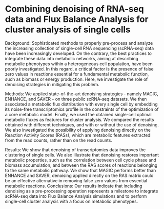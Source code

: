 # Combining denoising of RNA-seq data and Flux Balance Analysis for cluster analysis of single cells

Background: Sophisticated methods to properly pre-process and analyze the
increasing collection of single-cell RNA sequencing (scRNA-seq) data have been
increasingly developed. On the contrary, the best practices to integrate these
data into metabolic networks, aiming at describing metabolic phenotypes within
a heterogeneous cell population, have been poorly investigated. In this regard, a
critical factor is the presence of false zero values in reactions essential for a
fundamental metabolic function, such as biomass or energy production. Here, we
investigate the role of denoising strategies in mitigating this problem.

Methods: We applied state-of-the-art denoising strategies - namely MAGIC,
ENHANCE, and SAVER - on three public scRNA-seq datasets. We then
associated a metabolic flux distribution with every single cell by embedding its
noise-free transcriptomics profile in the constraints of the optimization of a core
metabolic model. Finally, we used the obtained single-cell optimal metabolic
fluxes as features for cluster analysis. We compared the results obtained with
different techniques, and with or without the use of denoising. We also
investigated the possibility of applying denoising directly on the Reaction Activity
Scores (RASs), which are metabolic features extracted from the read counts,
rather than on the read counts.

Results: We show that denoising of transcriptomics data improves the clustering
of single cells. We also illustrate that denoising restores important metabolic
properties, such as the correlation between cell cycle phase and biomass
accumulation, and between the RAS scores of reactions belonging to the same
metabolic pathway. We show that MAGIC performs better than ENHANCE and
SAVER,  denoising applied directly on the RAS matrix could be an effective
alternative in removing false zero values from essential metabolic reactions.
Conclusions: Our results indicate that including denoising as a pre-processing
operation represents a milestone to integrate scRNA-seq data into Flux Balance
Analysis simulations and to perform single-cell cluster analysis with a focus on
metabolic phenotypes.
